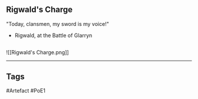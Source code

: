 ## Rigwald's Charge
"Today, clansmen, my sword is my voice!"
- Rigwald, at the Battle of Glarryn
##
![[Rigwald's Charge.png]]

---
## Tags
#Artefact
#PoE1